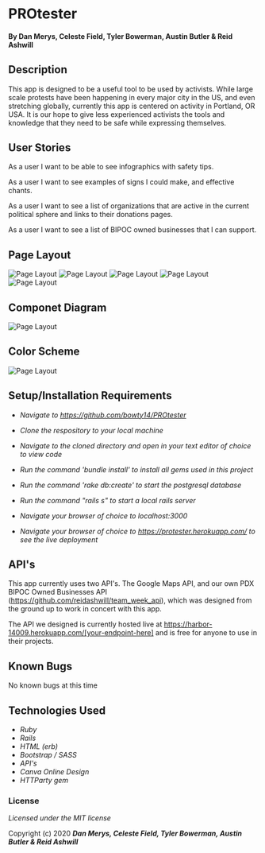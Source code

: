 # PROtester



#### By Dan Merys, Celeste Field, Tyler Bowerman, Austin Butler & Reid Ashwill

## Description

This app is designed to be a useful tool to be used by activists.  While large scale protests have been happening in every major city in the US, and even stretching globally, currently this app is centered on activity in Portland, OR USA.  It is our hope to give less experienced activists the tools and knowledge that they need to be safe while expressing themselves.


## User Stories

As a user I want to be able to see infographics with safety tips.

As a user I want to see examples of signs I could make, and effective chants.

As a user I want to see a list of organizations that are active in the current political sphere and links to their donations pages.

As a user I want to see a list of BIPOC owned businesses that I can support.

## Page Layout

![Page Layout](./public/README/home.png)
![Page Layout](./public/README/desktop.png)
![Page Layout](./public/README/mobile.png)
![Page Layout](./public/README/support.png)
![Page Layout](./public/README/support2.png)


## Componet Diagram
![Page Layout](./public/README/componet.png)

## Color Scheme
![Page Layout](./public/README/color.png)

## Setup/Installation Requirements

* _Navigate to https://github.com/bowty14/PROtester_
* _Clone the respository to your local machine_
* _Navigate to the cloned directory and open in your text editor of choice to view code_
* _Run the command 'bundle install' to install all gems used in this project_
* _Run the command 'rake db:create' to start the postgresql database_
* _Run the command "rails s" to start a local rails server_
* _Navigate your browser of choice to localhost:3000_

* _Navigate your browser of choice to https://protester.herokuapp.com/ to see the live deployment_


## API's

This app currently uses two API's.  The Google Maps API, and our own PDX BIPOC Owned Businesses API (https://github.com/reidashwill/team_week_api), which was designed from the ground up to work in concert with this app.

The API we designed is currently hosted live at https://harbor-14009.herokuapp.com/[your-endpoint-here] and is free for anyone to use in their projects.

## Known Bugs
No known bugs at this time


## Technologies Used

* _Ruby_
* _Rails_
* _HTML (erb)_
* _Bootstrap / SASS_
* _API's_
* _Canva Online Design_
* _HTTParty gem_

### License

*Licensed under the MIT license*

Copyright (c) 2020 **_Dan Merys, Celeste Field, Tyler Bowerman, Austin Butler & Reid Ashwill_**